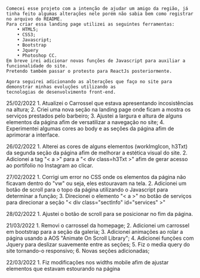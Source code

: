     Comecei esse projeto com a intenção de ajudar um amigo da região, já tinha feito algumas alterações nele porém não sabia bem como registrar no arquivo do README.
    Para criar essa landing page utilizei as seguintes ferramentas:
        • HTML5;
        • CSS3;
        • Javascript;
        • Bootstrap
        • Jquery
        • Photoshop CC.
    Em breve irei adicionar novas funções de Javascript para auxiliar a funcionalidade do site.
    Pretendo também passar o protesto para ReactJs posteriormente.
    
    Agora seguirei adicionando as alterações que faço no site para demonstrar minhas evoluções utilizando as
    tecnologias de desenvolvimento front-end.

25/02/2022
    1. Atualizei o Carrossel que estava apresentando incosistências na altura;
    2. Criei uma nova seção na landing page onde ficam a mostra os serviços prestados pelo barbeiro;
    3. Ajustei a largura e altura de alguns elementos da página afim de versatilizar a navegação no site;
    4. Experimentei algumas cores ao body e as seções da página afim de aprimorar a interface.
    
26/02/2022
    1. Alterei as cores de alguns elementos (workImgIcon, h3Txt) da segunda seção da página afim de melhorar a estética visual do site.
    2. Adicionei a tag "< a >" para a "< div class=h3Txt >" afim de gerar acesso ao portifolio no Instagram ao clicar.
    
27/02/2022
    1. Corrigi um error no CSS onde os elementos da página não ficavam dentro do "vw" ou seja, eles estouravam na tela.
    2. Adicionei um botão de scroll para o topo da página utilizando o Javascript para determinar a função;
    3. Direcionei o elemento "< a >" no botão de serviços para direcionar a seção "< div class="sectInfo" id="services" >"
    
28/02/2022
    1. Ajustei o botão de scroll para se posicionar no fim da página.

21/03/2022
    1. Removi o carrossel da homepage;
    2. Adicionei um carrossel em bootstrap para a seção da galeria;
    3. Adicionei animações ao rolar a página usando a AOS "Animate On Scroll Library";
    4. Adicionei funções com Jquery para deslizar suavemente entre as seções;
    5. Fiz o media query do site tornando-o responsivo;
    6. Novas seções adicionadas;
    
22/03/2022
    1. Fiz modificações nos widths mobile afim de ajustar elementos que estavam estourando na página